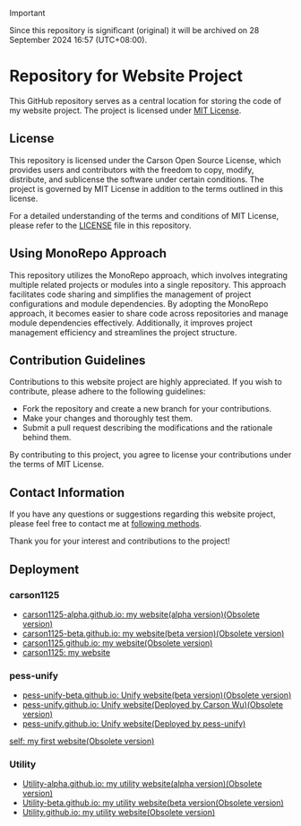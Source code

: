> [!IMPORTANT]
> Since this repository is significant (original) it will be archived on 28 September 2024 16:57 (UTC+08:00).

# Repository for Website Project

This GitHub repository serves as a central location for storing the code of my website project. The project is licensed under [MIT License](LICENSE).

## License

This repository is licensed under the Carson Open Source License, which provides users and contributors with the freedom to copy, modify, distribute, and sublicense the software under certain conditions. The project is governed by MIT License in addition to the terms outlined in this license.

For a detailed understanding of the terms and conditions of MIT License, please refer to the [LICENSE](LICENSE) file in this repository.

## Using MonoRepo Approach

This repository utilizes the MonoRepo approach, which involves integrating multiple related projects or modules into a single repository. This approach facilitates code sharing and simplifies the management of project configurations and module dependencies. By adopting the MonoRepo approach, it becomes easier to share code across repositories and manage module dependencies effectively. Additionally, it improves project management efficiency and streamlines the project structure.

## Contribution Guidelines

Contributions to this website project are highly appreciated. If you wish to contribute, please adhere to the following guidelines:

- Fork the repository and create a new branch for your contributions.
- Make your changes and thoroughly test them.
- Submit a pull request describing the modifications and the rationale behind them.

By contributing to this project, you agree to license your contributions under the terms of MIT License.

## Contact Information

If you have any questions or suggestions regarding this website project, please feel free to contact me at [following methods](https://carson-we.github.io/Carson-We.github.io/contact.html).

Thank you for your interest and contributions to the project!

## Deployment

### carson1125

- [carson1125-alpha.github.io: my website(alpha version)(Obsolete version)](https://carson-we.github.io/Obsolete/Website/carson1125/carson1125-alpha.github.io/)
- [carson1125-beta.github.io: my website(beta version)(Obsolete version)](https://carson-we.github.io/Obsolete/Website/carson1125/carson1125-beta.github.io/)
- [carson1125.github.io: my website(Obsolete version)](https://carson-we.github.io/Obsolete/Website/carson1125/carson1125)
- [carson1125: my website](https://carson-we.github.io/Website/carson1125/)

### pess-unify

- [pess-unify-beta.github.io: Unify website(beta version)(Obsolete version)](https://carson-we.github.io/Obsolete/Website/pess-unify/pess-unify-beta.github.io/)
- [pess-unify.github.io: Unify website(Deployed by Carson Wu)(Obsolete version)](https://carson-we.github.io/Obsolete/Website/pess-unify/pess-unify.github.io/)
- [pess-unify.github.io: Unify website(Deployed by pess-unify)](https://pess-unify.github.io)

[self: my first website(Obsolete version)](https://carson-we.github.io/Obsolete/Website/Self/)

### Utility

- [Utility-alpha.github.io: my utility website(alpha version)(Obsolete version)](https://carson-we.github.io/Obsolete/Website/Utility/Utility-alpha.github.io/)
- [Utility-beta.github.io: my utility website(beta version(Obsolete version)](https://carson-we.github.io/Obsolete/Website/Utility/Utility-beta.github.io/)
- [Utility.github.io: my utility website(Obsolete version)](https://carson-we.github.io/Obsolete/Website/Utility/Utility.github.io/)
